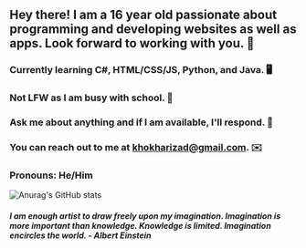 ## Hey there! I am a 16 year old passionate about programming and developing websites as well as apps. Look forward to working with you. 🙂

###  Currently learning C#, HTML/CSS/JS, Python, and Java. 🖥️

###  Not LFW as I am busy with school. 🏫

###  Ask me about anything and if I am available, I'll respond. 💬

###  You can reach out to me at khokharizad@gmail.com. ✉️ 

###  Pronouns: He/Him 
 
![Anurag's GitHub stats](https://github-readme-stats.vercel.app/api?username=IK-49&count_private=true&show_icons=true&theme=dracula)

#### *I am enough artist to draw freely upon my imagination. Imagination is more important than knowledge. Knowledge is limited. Imagination encircles the world. - Albert Einstein*

